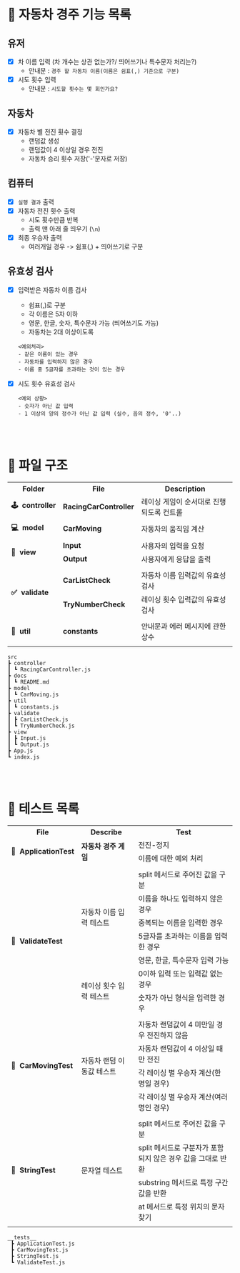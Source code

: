 # 🚗 자동차 경주 기능 목록

## 유저

- [x] 차 이름 입력 (차 개수는 상관 없는가?/ 띄어쓰기나 특수문자 처리는?)
  - 안내문 : `경주 할 자동차 이름(이름은 쉼표(,) 기준으로 구분)`
- [x] 시도 횟수 입력
  - 안내문 : `시도할 횟수는 몇 회인가요?`

## 자동차

- [x] 자동차 별 전진 횟수 결정
  - 랜덤값 생성
  - 랜덤값이 4 이상일 경우 전진
  - 자동차 승리 횟수 저장('-'문자로 저장)

## 컴퓨터

- [x] `실행 결과` 출력
- [x] 자동차 전진 횟수 출력
  - 시도 횟수만큼 반복
  - 출력 맨 아래 줄 띄우기 (`\n`)
- [x] 최종 우승자 출력
  - 여러개일 경우 -> 쉼표(,) + 띄어쓰기로 구분

## 유효성 검사

- [x] 입력받은 자동차 이름 검사

  - 쉼표(,)로 구분
  - 각 이름은 5자 이하
  - 영문, 한글, 숫자, 특수문자 가능 (띄어쓰기도 가능)
  - 자동차는 2대 이상이도록

  ```
  <예외처리>
  - 같은 이름이 있는 경우
  - 자동차를 입력하지 않은 경우
  - 이름 중 5글자를 초과하는 것이 있는 경우
  ```

- [x] 시도 횟수 유효성 검사

  ```
  <예외 상황>
  - 숫자가 아닌 값 입력
  - 1 이상의 양의 정수가 아닌 값 입력 (실수, 음의 정수, '0'..)
  ```

<br><br>

# 📁 파일 구조

<div align="center">
  <table>
    <tr>
      <th align="center">Folder</th>
      <th align="center">File</th>
      <th align="center">Description</th>
    </tr>
    <tr>
      <td><b>🕹&nbsp;&nbsp;controller</b></td>
      <td><b>RacingCarController</b></td>
      <td>레이싱 게임이 순서대로 진행되도록 컨트롤</td>
    </tr>
    <tr><td colspan="3"></td></tr>
    <tr>
      <td><b>💻&nbsp;&nbsp;model</b></td>
      <td><b>CarMoving</b></td>
      <td>자동차의 움직임 계산</td>
    </tr>
    <tr><td colspan="3"></td></tr>
    <tr>
      <td rowspan="2"><b>💬&nbsp;&nbsp;view</b></td>
      <td><b>Input</b></td>
      <td>사용자의 입력을 요청</td>
    </tr>
    <tr>
        <td><b>Output</b></td>
        <td>사용자에게 응답을 출력</td>
    </tr>
    <tr><td colspan="3"></td></tr>
    <tr>
      <td rowspan="2"><b>✅&nbsp;&nbsp;validate</b></td>
      <td><b>CarListCheck</b></td>
      <td>자동차 이름 입력값의 유효성 검사</td>
    </tr>
    <tr>
        <td><b>TryNumberCheck</b></td>
        <td>레이싱 횟수 입력값의 유효성 검사</td>
    </tr>
    <tr><td colspan="3"></td></tr>
    <tr>
      <td><b>📃&nbsp;&nbsp;util</b></td>
      <td><b>constants</b></td>
      <td>안내문과 에러 메시지에 관한 상수</td>
    </tr>
    <tr><td colspan="3"></td></tr>
  </table>
</div>

```
src
┣ controller
┃ ┗ RacingCarController.js
┣ docs
┃ ┗ README.md
┣ model
┃ ┗ CarMoving.js
┣ util
┃ ┗ constants.js
┣ validate
┃ ┣ CarListCheck.js
┃ ┗ TryNumberCheck.js
┣ view
┃ ┣ Input.js
┃ ┗ Output.js
┣ App.js
┗ index.js
```

<br><br>

# 🚨 테스트 목록

<div align="center">
  <table>
    <tr>
      <th align="center">File</th>
      <th align="center">Describe</th>
      <th align="center">Test</th>
    </tr>
    <tr>
      <td rowspan="3"><b>🚨&nbsp;&nbsp;ApplicationTest</b></td>
      <td rowspan="3"><b>자동차 경주 게임</b></td>
    </tr>
    <tr>
      <td>전진-정지</td>
    </tr>
    <tr>
      <td>이름에 대한 예외 처리</td>
    </tr>
    <tr><td colspan="3"></td></tr>
    <tr>
      <td rowspan="7"><b>🚨&nbsp;&nbsp;ValidateTest</b></td>
      <td rowspan="5">자동차 이름 입력 테스트</td>
      <td>split 메서드로 주어진 값을 구분</td>
    </tr>
    <tr>
      <td>이름을 하나도 입력하지 않은 경우</td>
    </tr>
    <tr>
      <td>중복되는 이름을 입력한 경우</td>
    </tr>
    <tr>
      <td>5글자를 초과하는 이름을 입력한 경우</td>
    </tr>
    <tr>
      <td>영문, 한글, 특수문자 입력 가능</td>
    </tr>
    <tr>
      <td rowspan="2">레이싱 횟수 입력 테스트</td>
      <td>0이하 입력 또는 입력값 없는 경우</td>
    </tr>
    <tr>
      <td>숫자가 아닌 형식을 입력한 경우</td>
    </tr>
    <tr><td colspan="3"></td></tr>
    <tr>
      <td rowspan="4"><b>🚨&nbsp;&nbsp;CarMovingTest</b></td>
      <td rowspan="4">자동차 랜덤 이동값 테스트</td>
      <td>자동차 랜덤값이 4 미만일 경우 전진하지 않음</td>
    </tr>
    <tr>
      <td>자동차 랜덤값이 4 이상일 때만 전진</td>
    </tr>
    <tr>
      <td>각 레이싱 별 우승자 계산(한 명일 경우)</td>
    </tr>
    <tr>
      <td>각 레이싱 별 우승자 계산(여러명인 경우)</td>
    </tr>
    <tr><td colspan="3"></td></tr>
    <tr>
      <td rowspan="4"><b>🚨&nbsp;&nbsp;StringTest</b></td>
      <td rowspan="4">문자열 테스트</td>
      <td>split 메서드로 주어진 값을 구분</td>
    </tr>
    <tr>
      <td>split 메서드로 구분자가 포함되지 않은 경우 값을 그대로 반환</td>
    </tr>
    <tr>
      <td>substring 메서드로 특정 구간 값을 반환</td>
    </tr>
    <tr>
      <td>at 메서드로 특정 위치의 문자 찾기</td>
    </tr>
    <tr><td colspan="3"></td></tr>
  </table>
</div>

```
__tests__
 ┣ ApplicationTest.js
 ┣ CarMovingTest.js
 ┣ StringTest.js
 ┗ ValidateTest.js
```
